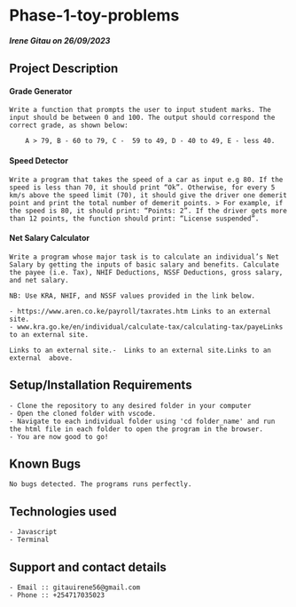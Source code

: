 # Phase-1-toy-problems
#### *Irene Gitau on 26/09/2023*

## Project Description
#### Grade Generator
    Write a function that prompts the user to input student marks. The 
    input should be between 0 and 100. The output should correspond the 
    correct grade, as shown below: 

        A > 79, B - 60 to 79, C -  59 to 49, D - 40 to 49, E - less 40.

#### Speed Detector 
    Write a program that takes the speed of a car as input e.g 80. If the speed is less than 70, it should print “Ok”. Otherwise, for every 5 km/s above the speed limit (70), it should give the driver one demerit point and print the total number of demerit points. > For example, if the speed is 80, it should print: “Points: 2”. If the driver gets more than 12 points, the function should print: “License suspended”.

#### Net Salary Calculator
    Write a program whose major task is to calculate an individual’s Net Salary by getting the inputs of basic salary and benefits. Calculate the payee (i.e. Tax), NHIF Deductions, NSSF Deductions, gross salary, and net salary. 

    NB: Use KRA, NHIF, and NSSF values provided in the link below.

    - https://www.aren.co.ke/payroll/taxrates.htm Links to an external site.
    - www.kra.go.ke/en/individual/calculate-tax/calculating-tax/payeLinks to an external site.
     
    Links to an external site.-  Links to an external site.Links to an external  above.

## Setup/Installation Requirements
    - Clone the repository to any desired folder in your computer
    - Open the cloned folder with vscode.
    - Navigate to each individual folder using 'cd folder_name' and run the html file in each folder to open the program in the browser.
    - You are now good to go!
   

## Known Bugs
    No bugs detected. The programs runs perfectly.

## Technologies used
    - Javascript
    - Terminal

## Support and contact details
    - Email :: gitauirene56@gmail.com
    - Phone :: +254717035023
